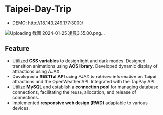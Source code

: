 # Taipei-Day-Trip
- DEMO: http://18.143.249.177:3000/
  
![Uploading 截圖 2024-01-25 凌晨3.55.00.png…]()

## Feature
- Utilized **CSS variables** to design light and dark modes. Designed transition animations using **AOS library**. Developed dynamic display of attractions using AJAX.
- Developed a **RESTful API** using AJAX to retrieve information on Taipei attractions and the OpenWeather API. Integrated with the TapPay API.
- Utilize **MySQL** and establish a **connection pool** for managing database connections, facilitating the reuse, allocation, and release of connections.
- Implemented **responsive web design (RWD)** adaptable to various devices.
